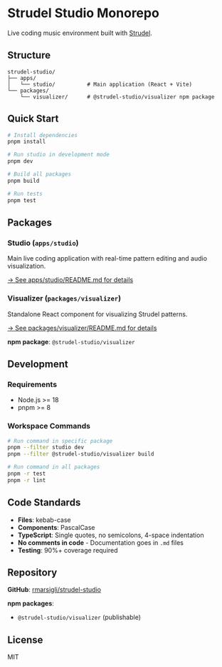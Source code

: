 # Strudel Studio Monorepo

Live coding music environment built with [Strudel](https://strudel.cc).

## Structure

```
strudel-studio/
├── apps/
│   └── studio/          # Main application (React + Vite)
└── packages/
    └── visualizer/      # @strudel-studio/visualizer npm package
```

## Quick Start

```bash
# Install dependencies
pnpm install

# Run studio in development mode
pnpm dev

# Build all packages
pnpm build

# Run tests
pnpm test
```

## Packages

### Studio (`apps/studio`)
Main live coding application with real-time pattern editing and audio visualization.

[→ See apps/studio/README.md for details](apps/studio/README.md)

### Visualizer (`packages/visualizer`)
Standalone React component for visualizing Strudel patterns.

[→ See packages/visualizer/README.md for details](packages/visualizer/README.md)

**npm package**: `@strudel-studio/visualizer`

## Development

### Requirements
- Node.js >= 18
- pnpm >= 8

### Workspace Commands

```bash
# Run command in specific package
pnpm --filter studio dev
pnpm --filter @strudel-studio/visualizer build

# Run command in all packages
pnpm -r test
pnpm -r lint
```

## Code Standards

- **Files**: kebab-case
- **Components**: PascalCase
- **TypeScript**: Single quotes, no semicolons, 4-space indentation
- **No comments in code** - Documentation goes in `.md` files
- **Testing**: 90%+ coverage required

## Repository

**GitHub**: [rmarsigli/strudel-studio](https://github.com/rmarsigli/strudel-studio)

**npm packages**:
- `@strudel-studio/visualizer` (publishable)

## License

MIT
